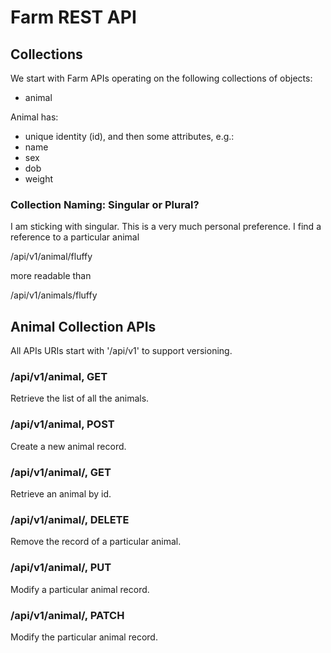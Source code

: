 # Farm REST API

## Collections

We start with Farm APIs operating on the following collections of objects:

* animal

Animal has:

* unique identity (id), 
and then some attributes, e.g.:
* name
* sex
* dob
* weight

### Collection Naming: Singular or Plural?

I am sticking with singular.  This is a very much personal preference.
I find a reference to a particular animal 

 /api/v1/animal/fluffy

more readable than

 /api/v1/animals/fluffy

## Animal Collection APIs

All APIs URIs start with '/api/v1' to support versioning.

### /api/v1/animal, GET

Retrieve the list of all the animals.

### /api/v1/animal, POST

Create a new animal record.

### /api/v1/animal/<id>, GET

Retrieve an animal by id.

### /api/v1/animal/<id>, DELETE

Remove the record of a particular animal.

### /api/v1/animal/<id>, PUT

Modify a particular animal record.

### /api/v1/animal/<id>, PATCH

Modify the particular animal record.
